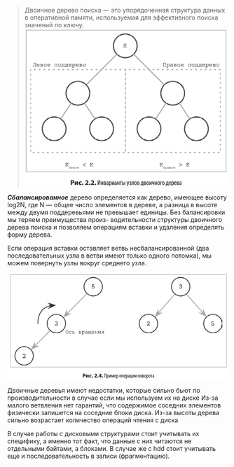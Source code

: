 > Двоичное дерево поиска — это упорядоченная структура данных в оперативной
памяти, используемая для эффективного поиска значений по ключу. 
![binary-tree.png](../../resources/binary-tree.png)

**_Сбалансированное_** дерево определяется как дерево, имеющее высоту log2N, где N —
общее число элементов в дереве, а разница в высоте между двумя поддеревьями не
превышает единицы. Без балансировки мы теряем преимущества произ-
водительности структуры двоичного дерева поиска и позволяем операциям вставки
и удаления определять форму дерева.


Если операция вставки оставляет
ветвь несбалансированной (два последовательных узла в ветви имеют только одного
потомка), мы можем повернуть узлы вокруг среднего узла.

![tree-balancing.png](../../resources/tree-balancing.png)

Двоичные деревья имеют недостатки, которые сильно бьют по производительности в случае если мы используем их на диске
Из-за малого ветвления нет гарантий, что содержимое соседних элементов физически запишется на соседние блоки диска.
Из-за высоты дерева сильно возрастает количество операций чтения с диска

В случае работы с дисковыми структурами стоит учитывать их специфику, а именно тот факт, что данные с них читаются не отдельными байтами,
а блоками. В случае же с hdd стоит учитывать еще и последовательность в записи (фрагментацию).
